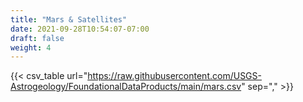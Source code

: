 ```yaml
---
title: "Mars & Satellites"
date: 2021-09-28T10:54:07-07:00
draft: false
weight: 4
---
```



{{< csv_table url="https://raw.githubusercontent.com/USGS-Astrogeology/FoundationalDataProducts/main/mars.csv" sep="," >}}

